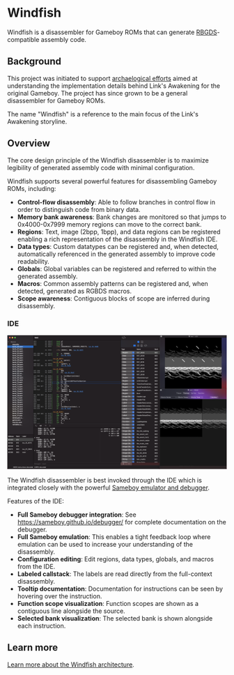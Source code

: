 # Windfish

Windfish is a disassembler for Gameboy ROMs that can generate [RBGDS](https://github.com/gbdev/rgbds)-compatible assembly code.

## Background

This project was initiated to support [archaelogical efforts](https://kemenaran.winosx.com/posts/category-disassembling-links-awakening) aimed at understanding the implementation details behind Link's Awakening for the original Gameboy. The project has since grown to be a general disassembler for Gameboy ROMs.

The name "Windfish" is a reference to the main focus of the Link's Awakening storyline.

## Overview

The core design principle of the Windfish disassembler is to maximize legibility of generated assembly code with minimal configuration.

Windfish supports several powerful features for disassembling Gameboy ROMs, including:

- **Control-flow disassembly**: Able to follow branches in control flow in order to distinguish code from binary data.
- **Memory bank awareness**: Bank changes are monitored so that jumps to 0x4000-0x7999 memory regions can move to the correct bank.
- **Regions**: Text, image (2bpp, 1bpp), and data regions can be registered enabling a rich representation of the disassembly in the Windfish IDE. 
- **Data types**: Custom datatypes can be registered and, when detected, automatically referenced in the generated assembly to improve code readability.
- **Globals**: Global variables can be registered and referred to within the generated assembly.
- **Macros**: Common assembly patterns can be registered and, when detected, generated as RGBDS macros.
- **Scope awareness**: Contiguous blocks of scope are inferred during disassembly.

### IDE

![The frontend for Windfish](gfx/ide.png)

The Windfish disassembler is best invoked through the IDE which is integrated closely with the powerful [Sameboy emulator and debugger](http://github.com/LIJI32/SameBoy/).

Features of the IDE:

- **Full Sameboy debugger integration**: See https://sameboy.github.io/debugger/ for complete documentation on the debugger.
- **Full Sameboy emulation**: This enables a tight feedback loop where emulation can be used to increase your understanding of the disassembly.
- **Configuration editing**: Edit regions, data types, globals, and macros from the IDE.
- **Labeled callstack**: The labels are read directly from the full-context disassembly.
- **Tooltip documentation**: Documentation for instructions can be seen by hovering over the instruction.
- **Function scope visualization**: Function scopes are shown as a contiguous line alongside the source.
- **Selected bank visualization**: The selected bank is shown alongside each instruction.

## Learn more

[Learn more about the Windfish architecture](lib/README.md).
